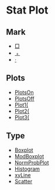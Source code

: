 # Stat Plot


## Mark

 * <a href="../tokens/0x7F.md" title="0x7F">□</a>
 * <a href="../tokens/0x80.md" title="0x80">﹢</a>
 * <a href="../tokens/0x81.md" title="0x81">·</a>

## Plots

 * <a href="../tokens/0xE9.md" title="0xE9">PlotsOn </a>
 * <a href="../tokens/0xEA.md" title="0xEA">PlotsOff </a>
 * <a href="../tokens/0xEC.md" title="0xEC">Plot1(</a>
 * <a href="../tokens/0xED.md" title="0xED">Plot2(</a>
 * <a href="../tokens/0xEE.md" title="0xEE">Plot3(</a>

## Type

 * <a href="../tokens/0x05.md" title="0x05">Boxplot</a>
 * <a href="../tokens/0xBB5A.md" title="0xBB5A">ModBoxplot</a>
 * <a href="../tokens/0xBB5B.md" title="0xBB5B">NormProbPlot</a>
 * <a href="../tokens/0xFC.md" title="0xFC">Histogram</a>
 * <a href="../tokens/0xFD.md" title="0xFD">xyLine</a>
 * <a href="../tokens/0xFE.md" title="0xFE">Scatter</a>

